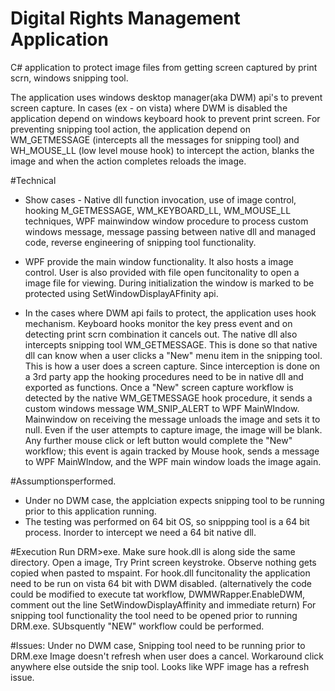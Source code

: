 # Digital Rights Management Application
C# application to protect image files from getting screen captured by print scrn, windows snipping tool. 

The application uses windows desktop manager(aka DWM) api's to prevent screen capture. In cases (ex - on vista) where DWM is disabled the application depend on windows keyboard hook to prevent print screen. For preventing snipping tool action, the application depend on WM_GETMESSAGE (intercepts all the messages for snipping tool) and WH_MOUSE_LL (low level mouse hook) to intercept the action, blanks the image and when the action completes reloads the image.

#Technical

- Show cases - Native dll function invocation, use of image control, hooking M_GETMESSAGE, WM_KEYBOARD_LL, WM_MOUSE_LL techniques, WPF mainwindow window procedure to process custom windows message,  message passing between native dll and managed code, reverse engineering of snipping tool functionality.

- WPF provide the main window functionality. It also hosts a image control. User is also provided with file open funcitonality to open a image file for viewing. During initialization the window is marked to be protected using SetWindowDisplayAFfinity api. 

- In the cases where DWM api fails to protect, the application uses hook mechanism. Keyboard hooks monitor the key press event and on detecting print scrn combination it cancels out. The native dll also intercepts snipping tool WM_GETMESSAGE. This is done so that native dll can know when a user clicks a "New" menu item in the snipping tool. This is how a user does a screen capture. Since interception is done on a 3rd party app the hooking procedures need to be in native dll and exported as functions. Once a "New" screen capture workflow is detected by the native WM_GETMESSAGE hook procedure, it sends a custom windows message WM_SNIP_ALERT to WPF MainWIndow. Mainwindow on receiving the message unloads the image and sets it to null. Even if the user attempts to capture image, the image will be blank. Any further mouse click or left button would complete the "New" workflow; this event is again tracked by Mouse hook, sends a message to WPF MainWIndow, and the WPF main window loads the image again.

#Assumptionsperformed.
- Under no DWM case, the applciation expects snipping tool to be running prior to this application running.
- The testing was performed on 64 bit OS, so snippping tool is a 64 bit process. Inorder to intercept we need a 64 bit native dll.

#Execution
Run DRM>exe. 
Make sure hook.dll is along side the same directory. Open a image, Try Print screen keystroke. Observe nothing gets copied when pasted to mspaint.
For hook.dll funcitonality the application need to be run on vista 64 bit with DWM disabled. (alternatively the code could be modified to execute tat workflow, DWMWRapper.EnableDWM, comment out the line SetWindowDisplayAffinity and immediate return)
For snipping tool functionality the tool need to be opened prior to running DRM.exe. SUbsquently "NEW" workflow could be performed.

#Issues:
Under no DWM case, 
Snipping tool need to be running prior to DRM.exe
Image doesn't refresh when user does a cancel. Workaround click anywhere else outside the snip tool. Looks like WPF image has a refresh issue.  





